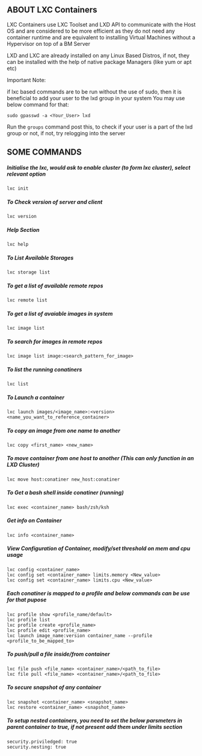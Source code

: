 ## ABOUT LXC Containers

LXC Containers use LXC Toolset and LXD API to communicate with the Host OS and are considered to be more efficient as they do not need any container runtime and are equivalent to installing Virtual Machines without a Hypervisor on top of a BM Server

LXD and LXC are already installed on any Linux Based Distros, if not, they can be installed with the help of native package Managers (like yum or apt etc)

Important Note:

if lxc based commands are to be run without the use of sudo, then it is beneficial to add your user to the lxd group in your system
You may use below command for that:

```sudo gpasswd -a <Your_User> lxd```

Run the ```groups``` command post this, to check if your user is a part of the lxd group or not, if not, try relogging into the server


## SOME COMMANDS 

##### Initialise the lxc, would ask to enable cluster (to form lxc cluster), select relevant option 
    lxc init 

##### To Check version of server and client
    lxc version

##### Help Section
    lxc help

##### To List Available Storages
    lxc storage list

##### To get a list of available remote repos
    lxc remote list

##### To get a list of avaiable images in system
    lxc image list

##### To search for images in remote repos
    lxc image list image:<search_pattern_for_image>

##### To list the running conatiners
    lxc list

##### To Launch a container
    lxc launch images/<image_name>:<version> <name_you_want_to_reference_container>

##### To copy an image from one name to another
    lxc copy <first_name> <new_name>

##### To move container from one host to another (This can only function in an LXD Cluster)
    lxc move host:conatiner new_host:conatiner

##### To Get a bash shell inside conatiner (running)
    lxc exec <container_name> bash/zsh/ksh

##### Get info on Container
    lxc info <container_name>

##### View Configuration of Container, modify/set threshold on mem and cpu usage
    lxc config <container_name>
    lxc config set <container_name> limits.memory <New_value>
    lxc config set <container_name> limits.cpu <New_value>

##### Each conatiner is mapped to a profile and below commands can be use for that pupose
    lxc profile show <profile_name/default>
    lxc profile list
    lxc profile create <profile_name>
    lxc profile edit <profile_name>
    lxc launch image_name:version container_name --profile <profile_to_be_mapped_to>

##### To push/pull a file inside/from container
    lxc file push <file_name> <container_name>/<path_to_file>
    lxc file pull <file_name> <container_name>/<path_to_file>

##### To secure snapshot of any container
    lxc snapshot <container_name> <snapshot_name>
    lxc restore <container_name> <snapshot_name>

##### To setup nested containers, you need to set the below parsmeters in parent container to true, if not present add them under limits section
    security.priviledged: true
    security.nesting: true


